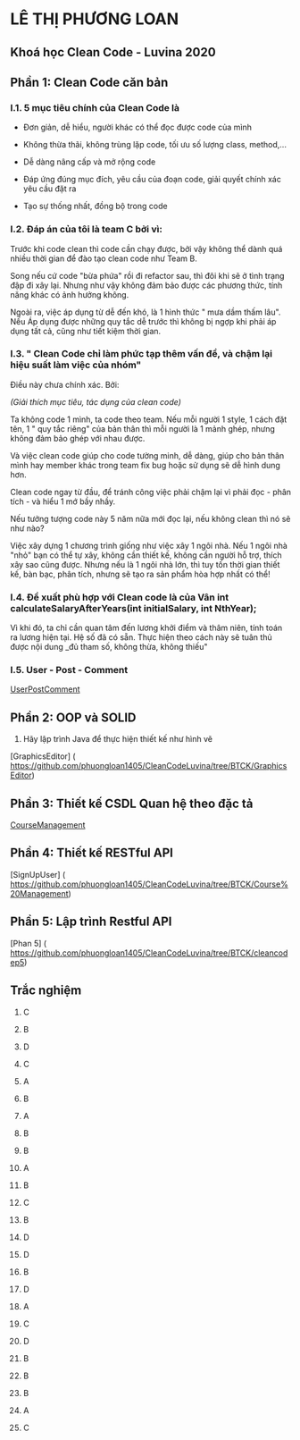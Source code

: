 # LÊ THỊ PHƯƠNG LOAN

## Khoá học Clean Code - Luvina 2020

## **Phần 1: Clean Code căn bản**

### I.1. 5 mục tiêu chính của Clean Code là

+ Đơn giản, dễ hiểu, người khác có thể đọc được code của mình

+  Không thừa thãi, không trùng lặp code, tối ưu số lượng class, method,...

+ Dễ dàng nâng cấp và mở rộng code

+ Đáp ứng đúng mục đích, yêu cầu của đoạn code, giải quyết chính xác yêu cầu đặt ra

+ Tạo sự thống nhất, đồng bộ trong code

### I.2. Đáp án của tôi là team C bởi vì:

Trước khi code clean thì code cần chạy được, bởi vậy không thể dành quá nhiều thời gian để đào tạo clean code như Team B. 

Song nếu cứ code "bừa phứa" rồi đi refactor sau, thì đôi khi sẽ ở tình trạng đập đi xây lại. Nhưng như vậy không đảm bảo được các phương thức, tính năng khác có ảnh hưởng không.

Ngoài ra, việc áp dụng từ dễ đến khó, là 1 hình thức " mưa dầm thấm lâu". Nếu Áp dụng được những quy tắc dễ trước thì không bị ngợp khi phải áp dụng tất cả, cũng như tiết kiệm thời gian.

### I.3. " Clean Code chỉ làm phức tạp thêm vấn đề, và chậm lại hiệu suất làm việc của nhóm"

Điều này chưa chính xác. Bởi:

_(Giải thích mục tiêu, tác dụng của clean code)_

Ta không code 1 mình, ta code theo team. Nếu mỗi người 1 style, 1 cách đặt tên, 1 " quy tắc riêng" của bản thân thì mỗi người là 1 mảnh ghép, nhưng không đảm bảo ghép với nhau được.

Và việc clean code giúp cho code tường minh, dễ dàng, giúp cho bản thân mình hay member khác trong team fix bug hoặc sử dụng sẽ dễ hình dung hơn.

Clean code ngay từ đầu, để tránh công việc phải chậm lại vì phải đọc - phân tích - và hiểu 1 mớ bầy nhầy.

Nếu tưởng tượng code này 5 năm nữa mới đọc lại, nếu không clean thì nó sẽ như nào?

Việc xây dựng 1 chương trình giống như việc xây 1 ngôi nhà. Nếu 1 ngôi nhà "nhỏ" bạn có thể tự xây, không cần thiết kế, không cần người hỗ trợ, thích xây sao cũng được.
Nhưng nếu là 1 ngôi nhà lớn, thì tuy tốn thời gian thiết kế, bàn bạc, phân tích, nhưng sẽ tạo ra sản phẩm hòa hợp nhất có thể!

### I.4. Đề xuất phù hợp với Clean code là của Vân int calculateSalaryAfterYears(int initialSalary, int NthYear);

Vì khi đó, ta chỉ cần quan tâm đến lương khởi điểm và thâm niên, tính toán ra lương hiện tại. Hệ số đã có sẵn. Thực hiện theo cách này sẽ tuân thủ được nội dung _đủ tham số, không thừa, không thiếu"

### I.5. User - Post - Comment

[UserPostComment]( https://github.com/phuongloan1405/CleanCodeLuvina/tree/BTCK/UserPostComment)

## **Phần 2: OOP và SOLID** 
1. Hãy lập trình Java để thực hiện thiết kế như hình vẽ 

[GraphicsEditor] ( https://github.com/phuongloan1405/CleanCodeLuvina/tree/BTCK/GraphicsEditor)

## **Phần 3: Thiết kế CSDL Quan hệ theo đặc tả**
[CourseManagement]( https://github.com/phuongloan1405/CleanCodeLuvina/tree/BTCK/Course%20Management)

## **Phần 4: Thiết kế RESTful API**

[SignUpUser] (  https://github.com/phuongloan1405/CleanCodeLuvina/tree/BTCK/Course%20Management)

## **Phần 5: Lập trình Restful API**

[Phan 5] ( https://github.com/phuongloan1405/CleanCodeLuvina/tree/BTCK/cleancodep5)

## **Trắc nghiệm**

1. C

2. B

3. D

4. C

5. A

6. B      

7. A     

8. B      

9. B

10. A

11. B     

12. C     

13. B     

14. D     

15. D

16. B     

17. D     

18. A     

19. C     

20. D

21. B    

22. B     

23. B     

24. A     

25. C

